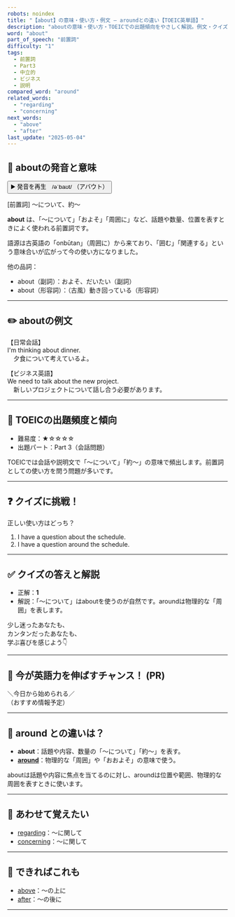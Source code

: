```yaml
---
robots: noindex
title: "【about】の意味・使い方・例文 ― aroundとの違い【TOEIC英単語】"
description: "aboutの意味・使い方・TOEICでの出題傾向をやさしく解説。例文・クイズ付きでaroundとの違いもわかりやすく学べます。"
word: "about"
part_of_speech: "前置詞"
difficulty: "1"
tags:
  - 前置詞
  - Part3
  - 中立的
  - ビジネス
  - 説明
compared_word: "around"
related_words:
  - "regarding"
  - "concerning"
next_words:
  - "above"
  - "after"
last_update: "2025-05-04"
---
```


## 🔰 aboutの発音と意味

<button class="play-audio" onclick="playTTS('about')">
  <span class="play-audio-main">
    ▶️ 発音を再生　/əˈbaʊt/
  </span>
  <span class="play-audio-sub">
    （アバウト）
  </span>
</button>

<script>
function playTTS(word) {
  const audio = new Audio('/api/tts?text=' + encodeURIComponent(word));
  audio.addEventListener("canplaythrough", () => audio.play());
}
</script>

[前置詞] ～について、約～

**about** は、「～について」「およそ」「周囲に」など、話題や数量、位置を表すときによく使われる前置詞です。

語源は古英語の「onbūtan」（周囲に）から来ており、「囲む」「関連する」という意味合いが広がって今の使い方になりました。

他の品詞：  
- about（副詞）：およそ、だいたい（副詞）
- about（形容詞）：（古風）動き回っている（形容詞）

---

## ✏️ aboutの例文

【日常会話】  
I'm thinking about dinner.  
　夕食について考えているよ。

【ビジネス英語】  
We need to talk about the new project.  
　新しいプロジェクトについて話し合う必要があります。

---

## 🎯 TOEICの出題頻度と傾向

- 難易度：★☆☆☆☆
- 出題パート：Part 3（会話問題）

TOEICでは会話や説明文で「～について」「約～」の意味で頻出します。前置詞としての使い方を問う問題が多いです。

---

## ❓ クイズに挑戦！

正しい使い方はどっち？

1. I have a question about the schedule.  
2. I have a question around the schedule.

---

## ✅ クイズの答えと解説

- 正解：**1**
- 解説：「～について」はaboutを使うのが自然です。aroundは物理的な「周囲」を表します。

少し迷ったあなたも、  
カンタンだったあなたも、  
学ぶ喜びを感じよう👇️

---

## 🚀 今が英語力を伸ばすチャンス！ (PR)

<div class="info-center">
＼今日から始められる／<br>  
（おすすめ情報予定）
</div>

---

## 🤔  around との違いは？

- **about**：話題や内容、数量の「～について」「約～」を表す。
- **[around](/word/around)**：物理的な「周囲」や「おおよそ」の意味で使う。

aboutは話題や内容に焦点を当てるのに対し、aroundは位置や範囲、物理的な周囲を表すときに使います。

---

## 🧩 あわせて覚えたい

- [regarding](/word/regarding)：～に関して
- [concerning](/word/concerning)：～に関して

---

## 📖 できればこれも

- [above](/word/above)：～の上に
- [after](/word/after)：～の後に
---
<!-- cvid: aid32_bid10 -->
